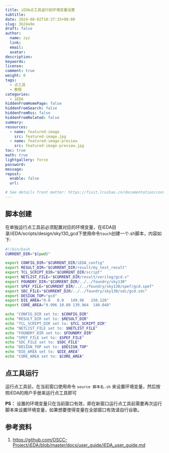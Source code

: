 ```yaml
---
title: iEDA点工具运行前环境变量设置
subtitle:
date: 2024-08-02T10:37:33+08:00
slug: 3b24a9e
draft: false
author:
  name: zyz
  link:
  email:
  avatar:
description:
keywords:
license:
comment: true
weight: 0
tags:
  - 点工具
  - 教程
categories:
  - iEDA
hiddenFromHomePage: false
hiddenFromSearch: false
hiddenFromRss: false
hiddenFromRelated: false
summary:
resources:
  - name: featured-image
    src: featured-image.jpg
  - name: featured-image-preview
    src: featured-image-preview.jpg
toc: true
math: true
lightgallery: force
password:
message:
repost:
  enable: false
  url:

# See details front matter: https://fixit.lruihao.cn/documentation/content-management/introduction/#front-matter
---
```

## 脚本创建

在单独运行点工具前必须配置对应的环境变量，在iEDA目录/iEDA/scripts/design/sky130_gcd下使用命令`touch`创建一个.sh脚本，内容如下:

```bash
#!/bin/bash
CURRENT_DIR="$(pwd)"

export CONFIG_DIR="$CURRENT_DIR/iEDA_config" 
export RESULT_DIR="$CURRENT_DIR/result/my_test_result"
export TCL_SCRIPT_DIR="$CURRENT_DIR/script"
export NETLIST_FILE="$CURRENT_DIR/result/verilog/gcd.v"
export FOUNDRY_DIR="$CURRENT_DIR/../../foundry/sky130"
export SPEF_FILE="$CURRENT_DIR/../../foundry/sky130/spef/gcd.spef"
export SDC_FILE="$CURRENT_DIR/../../foundry/sky130/sdc/gcd.sdc"
export DESIGN_TOP="gcd"
export DIE_AREA="0.0   0.0   149.96   150.128"
export CORE_AREA="9.996 10.08 139.964  140.048"

echo "CONFIG_DIR set to: $CONFIG_DIR"
echo "RESULT_DIR set to: $RESULT_DIR"
echo "TCL_SCRIPT_DIR set to: $TCL_SCRIPT_DIR"
echo "NETLIST_FILE set to: $NETLIST_FILE"
echo "FOUNDRY_DIR set to: $FOUNDRY_DIR"
echo "SPEF_FILE set to: $SPEF_FILE"
echo "SDC_FILE set to: $SDC_FILE"
echo "DESIGN_TOP set to: $DESIGN_TOP"
echo "DIE_AREA set to: $DIE_AREA"
echo "CORE_AREA set to: $CORE_AREA"
```

## 点工具运行

运行点工具前，在当前窗口使用命令 `source 脚本名.sh` 来设置环境变量，然后按照iEDA的用户手册来运行点工具即可

**PS：** 设置的环境变量只在当前窗口有效，即在新窗口运行点工具前需要再次运行脚本来设置环境变量，如果想要使得变量在全部窗口有效请自行谷歌。

## 参考资料

1. https://github.com/OSCC-Project/iEDA/blob/master/docs/user_guide/iEDA_user_guide.md

